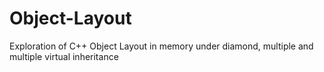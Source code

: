 # Object-Layout
Exploration of C++ Object Layout in memory under diamond, multiple and multiple virtual inheritance
